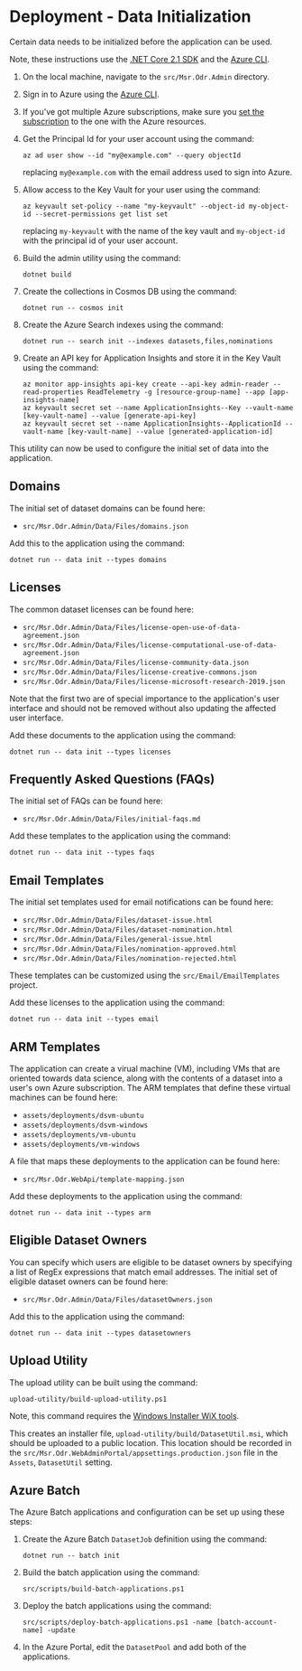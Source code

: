 # Deployment - Data Initialization

Certain data needs to be initialized before the application can be used.

Note, these instructions use the [.NET Core 2.1 SDK](https://dotnet.microsoft.com/download/dotnet-core/2.1) and the [Azure CLI](https://docs.microsoft.com/en-us/cli/azure/?view=azure-cli-latest).

1. On the local machine, navigate to the `src/Msr.Odr.Admin` directory.

1. Sign in to Azure using the [Azure CLI](https://docs.microsoft.com/en-us/cli/azure/authenticate-azure-cli?view=azure-cli-latest).

1. If you've got multiple Azure subscriptions, make sure you [set the subscription](https://docs.microsoft.com/en-us/cli/azure/account?view=azure-cli-latest#az-account-set) to the one with the Azure resources.

1. Get the Principal Id for your user account using the command:

    ```
    az ad user show --id "my@example.com" --query objectId
    ```

    replacing `my@example.com` with the email address used to sign into Azure.

1. Allow access to the Key Vault for your user using the command:

    ```
    az keyvault set-policy --name "my-keyvault" --object-id my-object-id --secret-permissions get list set
    ```

    replacing `my-keyvault` with the name of the key vault and `my-object-id` with the principal id of your user account.

1. Build the admin utility using the command:

    ```
    dotnet build
    ```

1. Create the collections in Cosmos DB using the command:

    ```
    dotnet run -- cosmos init    
    ```

1. Create the Azure Search indexes using the command:

    ```
    dotnet run -- search init --indexes datasets,files,nominations
    ```

1. Create an API key for Application Insights and store it in the Key Vault using the command:

    ```
    az monitor app-insights api-key create --api-key admin-reader --read-properties ReadTelemetry -g [resource-group-name] --app [app-insights-name]
    az keyvault secret set --name ApplicationInsights--Key --vault-name [key-vault-name] --value [generate-api-key]
    az keyvault secret set --name ApplicationInsights--ApplicationId --vault-name [key-vault-name] --value [generated-application-id]
    ```

This utility can now be used to configure the initial set of data into the application.

## Domains

The initial set of dataset domains can be found here:

- `src/Msr.Odr.Admin/Data/Files/domains.json`

Add this to the application using the command:

```
dotnet run -- data init --types domains
```

## Licenses

The common dataset licenses can be found here:

- `src/Msr.Odr.Admin/Data/Files/license-open-use-of-data-agreement.json`
- `src/Msr.Odr.Admin/Data/Files/license-computational-use-of-data-agreement.json`
- `src/Msr.Odr.Admin/Data/Files/license-community-data.json`
- `src/Msr.Odr.Admin/Data/Files/license-creative-commons.json`
- `src/Msr.Odr.Admin/Data/Files/license-microsoft-research-2019.json`

Note that the first two are of special importance to the application's user interface and should not be removed without also updating the affected user interface.

Add these documents to the application using the command:

```
dotnet run -- data init --types licenses
```

## Frequently Asked Questions (FAQs)

The initial set of FAQs can be found here:

- `src/Msr.Odr.Admin/Data/Files/initial-faqs.md`

Add these templates to the application using the command:

```
dotnet run -- data init --types faqs
```

## Email Templates

The initial set templates used for email notifications can be found here:

- `src/Msr.Odr.Admin/Data/Files/dataset-issue.html`
- `src/Msr.Odr.Admin/Data/Files/dataset-nomination.html`
- `src/Msr.Odr.Admin/Data/Files/general-issue.html`
- `src/Msr.Odr.Admin/Data/Files/nomination-approved.html`
- `src/Msr.Odr.Admin/Data/Files/nomination-rejected.html`

These templates can be customized using the `src/Email/EmailTemplates` project.

Add these licenses to the application using the command:

```
dotnet run -- data init --types email
```

## ARM Templates

The application can create a virual machine (VM), including VMs that are oriented towards data science, along with the contents of a dataset into a user's own Azure subscription. The ARM templates that define these virtual machines can be found here:

- `assets/deployments/dsvm-ubuntu`
- `assets/deployments/dsvm-windows`
- `assets/deployments/vm-ubuntu`
- `assets/deployments/vm-windows`

A file that maps these deployments to the application can be found here:

- `src/Msr.Odr.WebApi/template-mapping.json`

Add these deployments to the application using the command:

```
dotnet run -- data init --types arm
```

## Eligible Dataset Owners

You can specify which users are eligible to be dataset owners by specifying a list of RegEx expressions that match email addresses. The initial set of eligible dataset owners can be found here:

- `src/Msr.Odr.Admin/Data/Files/datasetOwners.json`

Add this to the application using the command:

```
dotnet run -- data init --types datasetowners
```

## Upload Utility

The upload utility can be built using the command:

```
upload-utility/build-upload-utility.ps1
```

Note, this command requires the [Windows Installer WiX tools](https://wixtoolset.org/).

This creates an installer file, `upload-utility/build/DatasetUtil.msi`, which should be uploaded to a public location. This location should be recorded in the `src/Msr.Odr.WebAdminPortal/appsettings.production.json` file in the `Assets`, `DatasetUtil` setting.

## Azure Batch

The Azure Batch applications and configuration can be set up using these steps:

1. Create the Azure Batch `DatasetJob` definition using the command:

    ```
    dotnet run -- batch init
    ```

1. Build the batch application using the command:

    ```
    src/scripts/build-batch-applications.ps1
    ```

1. Deploy the batch applications using the command:

    ```
    src/scripts/deploy-batch-applications.ps1 -name [batch-account-name] -update
    ```

1. In the Azure Portal, edit the `DatasetPool` and add both of the applications.
